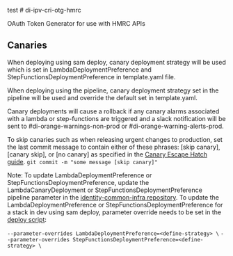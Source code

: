 test # di-ipv-cri-otg-hmrc

OAuth Token Generator for use with HMRC APIs

## Canaries
When deploying using sam deploy, canary deployment strategy will be used which is set in LambdaDeploymentPreference and StepFunctionsDeploymentPreference in template.yaml file.

When deploying using the pipeline, canary deployment strategy set in the pipeline will be used and override the default set in template.yaml.

Canary deployments will cause a rollback if any canary alarms associated with a lambda or step-functions are triggered and a slack notification will be sent to #di-orange-warnings-non-prod or #di-orange-warning-alerts-prod.

To skip canaries such as when releasing urgent changes to production, set the last commit message to contain either of these phrases: [skip canary], [canary skip], or [no canary] as specified in the [Canary Escape Hatch guide](https://govukverify.atlassian.net/wiki/spaces/PLAT/pages/3836051600/Rollback+Recovery+Guidance#Escape-Hatch%3A-how-to-skip-canary-deployments-when-needed).
`git commit -m "some message [skip canary]"`

Note: To update LambdaDeploymentPreference or StepFunctionsDeploymentPreference, update the LambdaCanaryDeployment or StepFunctionsDeploymentPreference pipeline parameter in the [identity-common-infra repository](https://github.com/govuk-one-login/identity-common-infra/tree/main/terraform/orange/hmrc-otg). To update the LambdaDeploymentPreference or StepFunctionsDeploymentPreference for a stack in dev using sam deploy, parameter override needs to be set in the [deploy script](./deploy.sh):

`--parameter-overrides LambdaDeploymentPreference=<define-strategy> \`
`--parameter-overrides StepFunctionsDeploymentPreference=<define-strategy> \`
